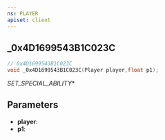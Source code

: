 ```yaml
---
ns: PLAYER
apiset: client
---
```

## _0x4D1699543B1C023C

```c
// 0x4D1699543B1C023C
void _0x4D1699543B1C023C(Player player,float p1);
```

_SET_SPECIAL_ABILITY_*

## Parameters
* **player**:
* **p1**:
